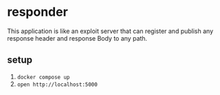 # responder
This application is like an exploit server that can register and publish any response header and response Body to any path.

## setup
1. `docker compose up`
2. `open http://localhost:5000`
